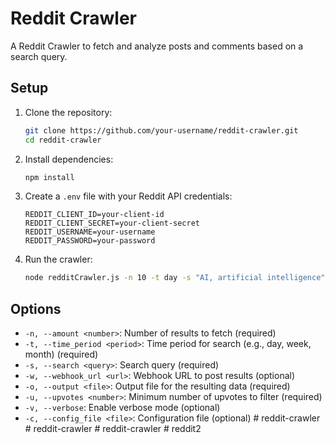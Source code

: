 # Reddit Crawler

A Reddit Crawler to fetch and analyze posts and comments based on a search query.

## Setup

1. Clone the repository:
    ```sh
    git clone https://github.com/your-username/reddit-crawler.git
    cd reddit-crawler
    ```

2. Install dependencies:
    ```sh
    npm install
    ```

3. Create a `.env` file with your Reddit API credentials:
    ```plaintext
    REDDIT_CLIENT_ID=your-client-id
    REDDIT_CLIENT_SECRET=your-client-secret
    REDDIT_USERNAME=your-username
    REDDIT_PASSWORD=your-password
    ```

4. Run the crawler:
    ```sh
    node redditCrawler.js -n 10 -t day -s "AI, artificial intelligence" -o output.json -u 5 -w "http://localhost:5678/webhook/ssm-twitter-in" -v
    ```

## Options

- `-n, --amount <number>`: Number of results to fetch (required)
- `-t, --time_period <period>`: Time period for search (e.g., day, week, month) (required)
- `-s, --search <query>`: Search query (required)
- `-w, --webhook_url <url>`: Webhook URL to post results (optional)
- `-o, --output <file>`: Output file for the resulting data (required)
- `-u, --upvotes <number>`: Minimum number of upvotes to filter (required)
- `-v, --verbose`: Enable verbose mode (optional)
- `-c, --config_file <file>`: Configuration file (optional)
#   r e d d i t - c r a w l e r  
 #   r e d d i t - c r a w l e r  
 #   r e d d i t - c r a w l e r  
 #   r e d d i t 2  
 